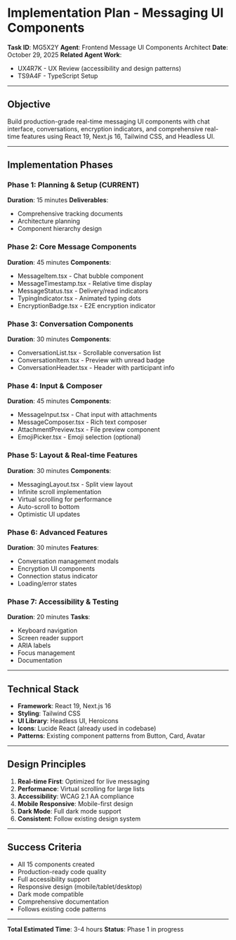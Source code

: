 # Implementation Plan - Messaging UI Components

**Task ID**: MG5X2Y
**Agent**: Frontend Message UI Components Architect
**Date**: October 29, 2025
**Related Agent Work**:
- UX4R7K - UX Review (accessibility and design patterns)
- TS9A4F - TypeScript Setup

---

## Objective

Build production-grade real-time messaging UI components with chat interface, conversations, encryption indicators, and comprehensive real-time features using React 19, Next.js 16, Tailwind CSS, and Headless UI.

---

## Implementation Phases

### Phase 1: Planning & Setup (CURRENT)
**Duration**: 15 minutes
**Deliverables**:
- Comprehensive tracking documents
- Architecture planning
- Component hierarchy design

### Phase 2: Core Message Components
**Duration**: 45 minutes
**Components**:
- MessageItem.tsx - Chat bubble component
- MessageTimestamp.tsx - Relative time display
- MessageStatus.tsx - Delivery/read indicators
- TypingIndicator.tsx - Animated typing dots
- EncryptionBadge.tsx - E2E encryption indicator

### Phase 3: Conversation Components
**Duration**: 30 minutes
**Components**:
- ConversationList.tsx - Scrollable conversation list
- ConversationItem.tsx - Preview with unread badge
- ConversationHeader.tsx - Header with participant info

### Phase 4: Input & Composer
**Duration**: 45 minutes
**Components**:
- MessageInput.tsx - Chat input with attachments
- MessageComposer.tsx - Rich text composer
- AttachmentPreview.tsx - File preview component
- EmojiPicker.tsx - Emoji selection (optional)

### Phase 5: Layout & Real-time Features
**Duration**: 30 minutes
**Components**:
- MessagingLayout.tsx - Split view layout
- Infinite scroll implementation
- Virtual scrolling for performance
- Auto-scroll to bottom
- Optimistic UI updates

### Phase 6: Advanced Features
**Duration**: 30 minutes
**Features**:
- Conversation management modals
- Encryption UI components
- Connection status indicator
- Loading/error states

### Phase 7: Accessibility & Testing
**Duration**: 20 minutes
**Tasks**:
- Keyboard navigation
- Screen reader support
- ARIA labels
- Focus management
- Documentation

---

## Technical Stack

- **Framework**: React 19, Next.js 16
- **Styling**: Tailwind CSS
- **UI Library**: Headless UI, Heroicons
- **Icons**: Lucide React (already used in codebase)
- **Patterns**: Existing component patterns from Button, Card, Avatar

---

## Design Principles

1. **Real-time First**: Optimized for live messaging
2. **Performance**: Virtual scrolling for large lists
3. **Accessibility**: WCAG 2.1 AA compliance
4. **Mobile Responsive**: Mobile-first design
5. **Dark Mode**: Full dark mode support
6. **Consistent**: Follow existing design system

---

## Success Criteria

- All 15 components created
- Production-ready code quality
- Full accessibility support
- Responsive design (mobile/tablet/desktop)
- Dark mode compatible
- Comprehensive documentation
- Follows existing code patterns

---

**Total Estimated Time**: 3-4 hours
**Status**: Phase 1 in progress
